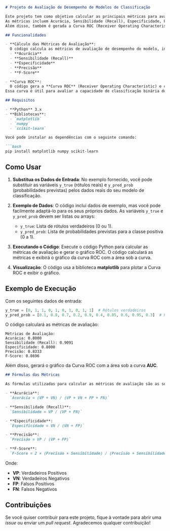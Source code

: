 ```markdown
# Projeto de Avaliação de Desempenho de Modelos de Classificação

Este projeto tem como objetivo calcular as principais métricas para avaliação de modelos de classificação de dados.
As métricas incluem Acurácia, Sensibilidade (Recall), Especificidade, Precisão e F-Score.
Além disso, também é gerada a Curva ROC (Receiver Operating Characteristic) com a área sob a curva (AUC) para avaliar o desempenho do modelo.

## Funcionalidades

- **Cálculo das Métricas de Avaliação**: 
  O código calcula as métricas de avaliação de desempenho do modelo, incluindo:
  - **Acurácia**
  - **Sensibilidade (Recall)**
  - **Especificidade**
  - **Precisão**
  - **F-Score**

- **Curva ROC**:
  O código gera a **Curva ROC** (Receiver Operating Characteristic) e calcula a área sob a curva (**AUC**).
Essa curva é útil para avaliar a capacidade de classificação binária do modelo, indicando o quão bem o modelo separa as classes.

## Requisitos

- **Python** 3.x
- **Bibliotecas**:
  - `matplotlib`
  - `numpy`
  - `scikit-learn`

Você pode instalar as dependências com o seguinte comando:

```bash
pip install matplotlib numpy scikit-learn
```

## Como Usar

1. **Substitua os Dados de Entrada**:
   No exemplo fornecido, você pode substituir as variáveis `y_true` (rótulos reais) e `y_pred_prob` (probabilidades previstas) pelos dados reais do seu modelo de classificação.

2. **Exemplo de Dados**:
   O código inclui dados de exemplo, mas você pode facilmente adaptá-lo para os seus próprios dados. As variáveis `y_true` e `y_pred_prob` devem ser listas ou arrays:
   - `y_true`: Lista de rótulos verdadeiros (0 ou 1).
   - `y_pred_prob`: Lista de probabilidades previstas para a classe positiva (0 a 1).

3. **Executando o Código**:
   Execute o código Python para calcular as métricas de avaliação e gerar o gráfico ROC. O código calculará as métricas e exibirá o gráfico da curva ROC com a área sob a curva.

4. **Visualização**:
   O código usa a biblioteca **matplotlib** para plotar a Curva ROC e exibir o gráfico.

## Exemplo de Execução

Com os seguintes dados de entrada:

```python
y_true = [0, 1, 1, 0, 1, 0, 1, 0, 1, 1]  # Rótulos verdadeiros
y_pred_prob = [0.1, 0.8, 0.7, 0.2, 0.9, 0.4, 0.85, 0.6, 0.95, 0.3]  # Probabilidades previstas
```

O código calculará as métricas de avaliação:

```
Métricas de Avaliação:
Acurácia: 0.8000
Sensibilidade (Recall): 0.9091
Especificidade: 0.8000
Precisão: 0.8333
F-Score: 0.8696
```

Além disso, gerará o gráfico da Curva ROC com a área sob a curva **AUC**.

   ```markdown
   ## Fórmulas das Métricas

   As fórmulas utilizadas para calcular as métricas de avaliação são as seguintes:

   - **Acurácia**:  
     `Acurácia = (VP + VN) / (VP + VN + FP + FN)`

   - **Sensibilidade (Recall)**:  
     `Sensibilidade = VP / (VP + FN)`

   - **Especificidade**:  
     `Especificidade = VN / (VN + FP)`

   - **Precisão**:  
     `Precisão = VP / (VP + FP)`

   - **F-Score**:  
     `F-Score = 2 × (Precisão × Sensibilidade) / (Precisão + Sensibilidade)`
   ```

Onde:
- **VP**: Verdadeiros Positivos
- **VN**: Verdadeiros Negativos
- **FP**: Falsos Positivos
- **FN**: Falsos Negativos

## Contribuições

Se você quiser contribuir para este projeto, fique à vontade para abrir uma *issue* ou enviar um *pull request*. Agradecemos qualquer contribuição!
